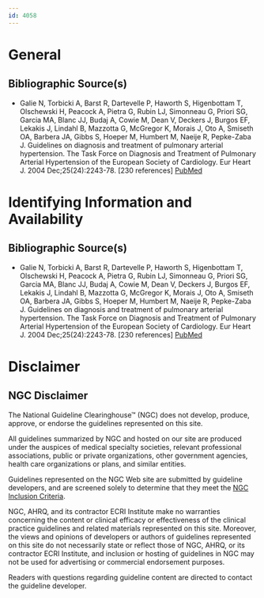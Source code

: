 ```yaml
---
id: 4058
---
```


# General

## Bibliographic Source(s)

- Galie N, Torbicki A, Barst R, Dartevelle P, Haworth S, Higenbottam T, Olschewski H, Peacock A, Pietra G, Rubin LJ, Simonneau G, Priori SG, Garcia MA, Blanc JJ, Budaj A, Cowie M, Dean V, Deckers J, Burgos EF, Lekakis J, Lindahl B, Mazzotta G, McGregor K, Morais J, Oto A, Smiseth OA, Barbera JA, Gibbs S, Hoeper M, Humbert M, Naeije R, Pepke-Zaba J. Guidelines on diagnosis and treatment of pulmonary arterial hypertension. The Task Force on Diagnosis and Treatment of Pulmonary Arterial Hypertension of the European Society of Cardiology. Eur Heart J. 2004 Dec;25(24):2243-78. [230 references] [ PubMed ](http://www.ncbi.nlm.nih.gov/entrez/query.fcgi?cmd=Retrieve&db=pubmed&dopt=Abstract&list_uids=15589643)

# Identifying Information and Availability

## Bibliographic Source(s)

- Galie N, Torbicki A, Barst R, Dartevelle P, Haworth S, Higenbottam T, Olschewski H, Peacock A, Pietra G, Rubin LJ, Simonneau G, Priori SG, Garcia MA, Blanc JJ, Budaj A, Cowie M, Dean V, Deckers J, Burgos EF, Lekakis J, Lindahl B, Mazzotta G, McGregor K, Morais J, Oto A, Smiseth OA, Barbera JA, Gibbs S, Hoeper M, Humbert M, Naeije R, Pepke-Zaba J. Guidelines on diagnosis and treatment of pulmonary arterial hypertension. The Task Force on Diagnosis and Treatment of Pulmonary Arterial Hypertension of the European Society of Cardiology. Eur Heart J. 2004 Dec;25(24):2243-78. [230 references] [ PubMed ](http://www.ncbi.nlm.nih.gov/entrez/query.fcgi?cmd=Retrieve&db=pubmed&dopt=Abstract&list_uids=15589643)

# Disclaimer

## NGC Disclaimer

The National Guideline Clearinghouse™ (NGC) does not develop, produce, approve, or endorse the guidelines represented on this site.

All guidelines summarized by NGC and hosted on our site are produced under the auspices of medical specialty societies, relevant professional associations, public or private organizations, other government agencies, health care organizations or plans, and similar entities.

Guidelines represented on the NGC Web site are submitted by guideline developers, and are screened solely to determine that they meet the [NGC Inclusion Criteria](/help-and-about/summaries/inclusion-criteria).

NGC, AHRQ, and its contractor ECRI Institute make no warranties concerning the content or clinical efficacy or effectiveness of the clinical practice guidelines and related materials represented on this site. Moreover, the views and opinions of developers or authors of guidelines represented on this site do not necessarily state or reflect those of NGC, AHRQ, or its contractor ECRI Institute, and inclusion or hosting of guidelines in NGC may not be used for advertising or commercial endorsement purposes.

Readers with questions regarding guideline content are directed to contact the guideline developer.


